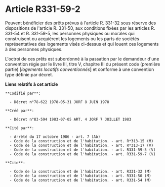 # Article R331-59-2

Peuvent bénéficier des prêts prévus à l'article R. 331-32 sous réserve des dispositions de l'article R. 331-50, aux
conditions fixées par les articles R. 331-54 et R. 331-59-5, les personnes physiques ou morales qui construisent ou
acquièrent les logements ou les parts de sociétés représentatives des logements visés ci-dessus et qui louent ces logements à
des personnes physiques.

L'octroi de ces prêts est subordonné à la passation par le demandeur d'une convention régie par le livre III, titre V,
chapitre III du présent code (première partie) [*logements locatifs conventionnés*] et conforme à une convention type définie
par décret.

**Liens relatifs à cet article**

	**Codifié par**:

	  - Décret n°78-622 1978-05-31 JORF 8 JUIN 1978

	**Créé par**:

	  - Décret n°83-594 1983-07-05 ART. 4 JORF 7 JUILLET 1983

	**Cité par**:

	  - Arrêté du 17 octobre 1986 - art. 7 (Ab)
	  - Code de la construction et de l'habitation. - art. R*313-15 (M)
	  - Code de la construction et de l'habitation. - art. R*313-17 (V)
	  - Code de la construction et de l'habitation. - art. R331-59-5 (V)
	  - Code de la construction et de l'habitation. - art. R331-59-7 (V)

	**Cite**:

	  - Code de la construction et de l'habitation. - art. R331-32 (M)
	  - Code de la construction et de l'habitation. - art. R331-50 (M)
	  - Code de la construction et de l'habitation. - art. R331-54 (M)
